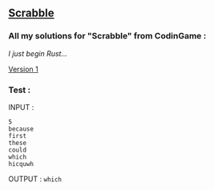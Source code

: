 ## [Scrabble](https://www.codingame.com/training/medium/scrabble)

### All my solutions for "Scrabble" from CodinGame :
*I just begin Rust...*

[Version 1](./versions/v1.rs)

### Test :
INPUT : 
```
5
because
first
these
could
which
hicquwh
```
OUTPUT : `which`
